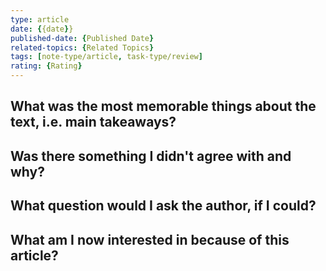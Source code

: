 ```yaml
---
type: article
date: {{date}}
published-date: {Published Date}
related-topics: {Related Topics}
tags: [note-type/article, task-type/review]
rating: {Rating}
---
```


## What was the most memorable things about the text, i.e. main takeaways?

## Was there something I didn't agree with and why?

## What question would I ask the author, if I could?

## What am I now interested in because of this article?

